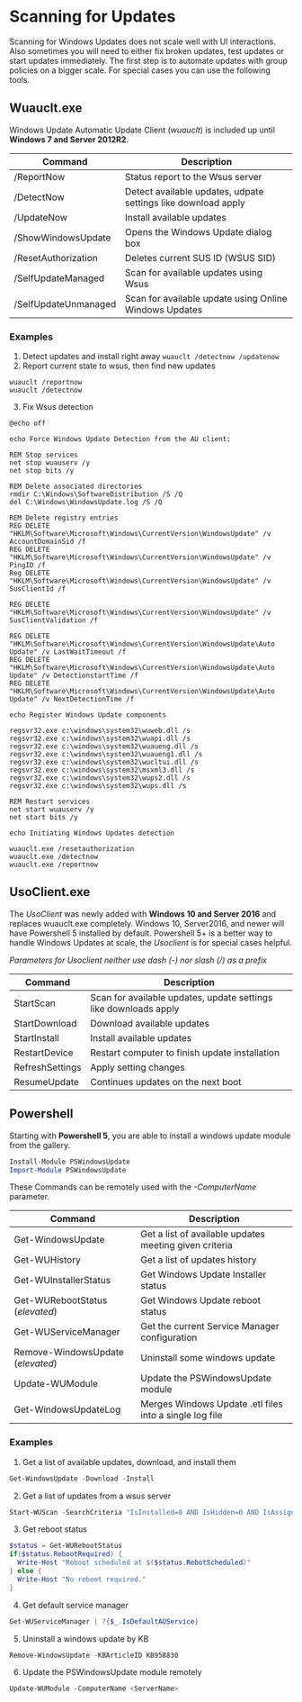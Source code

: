 # Scanning for Updates
Scanning for Windows Updates does not scale well with UI interactions. Also sometimes you will need to either fix broken updates, test updates or start updates immediately. The first step is to automate updates with group policies on a bigger scale. For special cases you can use the following tools.

## Wuauclt.exe
Windows Update Automatic Update Client (_wuauclt_) is included up until **Windows 7 and Server 2012R2**. 

Command | Description
--------|------------
/ReportNow | Status report to the Wsus server
/DetectNow | Detect available updates, udpate settings like download apply
/UpdateNow | Install available updates
/ShowWindowsUpdate | Opens the Windows Update dialog box
/ResetAuthorization | Deletes current SUS ID (WSUS SID)
/SelfUpdateManaged | Scan for available updates using Wsus
/SelfUpdateUnmanaged | Scan for available update using Online Windows Updates

### Examples
1. Detect updates and install right away `wuauclt /detectnow /updatenow` 
2. Report current state to wsus, then find new updates 
  ```shell
  wuauclt /reportnow
  wuauclt /detectnow
  ```
3. Fix Wsus detection
  ```shell
  @echo off

  echo Force Windows Update Detection from the AU client:

  REM Stop services
  net stop wuauserv /y
  net stop bits /y

  REM Delete associated directories
  rmdir C:\Windows\SoftwareDistribution /S /Q
  del C:\Windows\WindowsUpdate.log /S /Q

  REM Delete registry entries
  REG DELETE "HKLM\Software\Microsoft\Windows\CurrentVersion\WindowsUpdate" /v AccountDomainSid /f
  REG DELETE "HKLM\Software\Microsoft\Windows\CurrentVersion\WindowsUpdate" /v PingID /f
  Reg DELETE "HKLM\Software\Microsoft\Windows\CurrentVersion\WindowsUpdate" /v SusClientId /f

  REG DELETE "HKLM\Software\Microsoft\Windows\CurrentVersion\WindowsUpdate" /v SusClientValidation /f

  REG DELETE "HKLM\Software\Microsoft\Windows\CurrentVersion\WindowsUpdate\Auto Update" /v LastWaitTimeout /f
  REG DELETE "HKLM\Software\Microsoft\Windows\CurrentVersion\WindowsUpdate\Auto Update" /v DetectionstartTime /f
  REG DELETE "HKLM\Software\Microsoft\Windows\CurrentVersion\WindowsUpdate\Auto Update" /v NextDetectionTime /f

  echo Register Windows Update components

  regsvr32.exe c:\windows\system32\wuweb.dll /s
  regsvr32.exe c:\windows\system32\wuapi.dll /s
  regsvr32.exe c:\windows\system32\wuaueng.dll /s
  regsvr32.exe c:\windows\system32\wuaueng1.dll /s
  regsvr32.exe c:\windows\system32\wucltui.dll /s
  regsvr32.exe c:\windows\system32\msxml3.dll /s
  regsvr32.exe c:\windows\system32\wups2.dll /s
  regsvr32.exe c:\windows\system32\wups.dll /s

  REM Restart services
  net start wuauserv /y
  net start bits /y

  echo Initiating Windows Updates detection

  wuauclt.exe /resetauthorization
  wuauclt.exe /detectnow
  wuauclt.exe /reportnow
  ```
  
## UsoClient.exe
The _UsoClient_ was newly added with **Windows 10 and Server 2016** and replaces wuauclt.exe completely. Windows 10, Server2016, and newer will have Powershell 5 installed by default. Powershell 5+ is a better way to handle Windows Updates at scale, the _Usoclient_ is for special cases helpful.

_Parameters for Usoclient neither use dash (-) nor slash (/) as a prefix_

Command | Description
--------|------------
StartScan | Scan for available updates, update settings like downloads apply
StartDownload | Download available updates
StartInstall | Install available updates
RestartDevice | Restart computer to finish update installation
RefreshSettings | Apply setting changes
ResumeUpdate | Continues updates on the next boot

## Powershell
Starting with **Powershell 5**, you are able to install a windows update module from the gallery.
```powershell
Install-Module PSWindowsUpdate
Import-Module PSWindowsUpdate
```
These Commands can be remotely used with the _-ComputerName_ parameter.

Command | Description
--------|------------
Get-WindowsUpdate | Get a list of available updates meeting given criteria
Get-WUHistory | Get a list of updates history
Get-WUInstallerStatus | Get Windows Update Installer status
Get-WURebootStatus (_elevated_) | Get Windows Update reboot status
Get-WUServiceManager | Get the current Service Manager configuration
Remove-WindowsUpdate (_elevated_) | Uninstall some windows update
Update-WUModule | Update the PSWindowsUpdate module
Get-WindowsUpdateLog | Merges Windows Update .etl files into a single log file

### Examples
1. Get a list of available updates, download, and install them
```powershell
Get-WindowsUpdate -Download -Install
```
2. Get a list of updates from a wsus server
```powershell
Start-WUScan -SearchCriteria "IsInstalled=0 AND IsHidden=0 AND IsAssigned=1"
```
3. Get reboot status
```powershell
$status = Get-WURebootStatus
if($status.RebootRequired) {
  Write-Host "Reboot scheduled at $($status.RebotScheduled)"
} else {
  Write-Host "No reboot required."
}
```
4. Get default service manager
```powershell
Get-WUServiceManager | ?{$_.IsDefaultAUService}
```
5. Uninstall a windows update by KB
```powershell
Remove-WindowsUpdate -KBArticleID KB958830
```
6. Update the PSWindowsUpdate module remotely
```powershell
Update-WUModule -ComputerName <ServerName>
```
